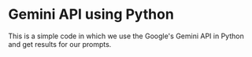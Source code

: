# Gemini API using Python

This is a simple code in which we use the Google's Gemini API in Python and get results for our prompts.
